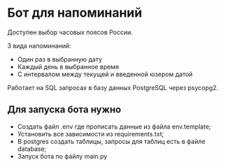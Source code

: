 Бот для напоминаний
=====================

Доступен выбор часовых поясов России.

3 вида напоминаний:
* Один раз в выбранную дату
* Каждый день в выбранное время
* С интервалом между текущей и введенной юзером датой

Работает на SQL запросах в базу данных PostgreSQL через psycopg2.

Для запуска бота нужно
----------------------


* Cоздать файл .env где прописать данные из файла env.template;
* Установить все зависимости из requirements.txt; 
* В postgres создать таблицы, запросы для таблиц есть в файле database;
* Запуск бота по файлу main.py